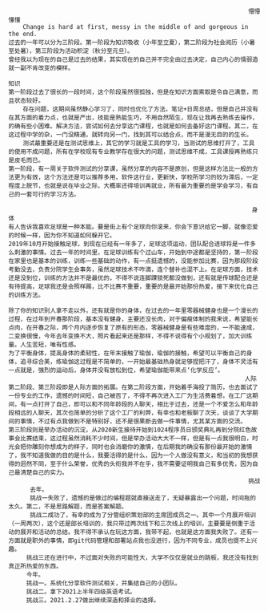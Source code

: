                                                                        懵懵懂懂
        Change is hard at first, messy in the middle of and gorgeous in the end.
	过去的一年可以分为三阶段。第一阶段为知识吸收（小年至立夏），第二阶段为社会阅历（小暑至处暑），第三阶段为活动积淀（秋分至元旦）。
	曾经我以为现在的自己是过去的结果，其实现在的自己并不完全由过去决定，自己内心的懦弱造就一副不肯改变的模样。
                                                                         知识
	第一阶段过去了很长的一段时间，这个阶段虽然很孤独，但是在知识方面索取是令自己满意，而且状态较好。
        存在问题，这期间虽然静心学习了，同时也优化了方法，笔记+日周总结，但是自己并没有在其方面的着力点，也就是产出，技能是熟能生巧，不用自然陌生，现在让我再去熟练去操作，的确有些小困难。解决方法，尝试如何去分享这门课程，也就是如何去备好这门课程。其二，在这过程中学的杂，一门没精通，就转向另一门，找到其可以结合点，而不是漫无目的的生长。
        测试最重要还是在测试思维上，其它的学习就是工具的学习，当测试的思维打开了，工具的使用不成问题，所有在学校现有专业教学存在很大的问题，测试思维不成，工具课授再熟练只是皮毛而已。
	第一阶段，有一周关于软件测试的分享课，虽然分享的内容不是原创，但是这样方法比一般的方法更为有效，这个方法还是可以推荐多用，软件这行业，更新快，学校所学习的较为滞后，一定程度上脱节，也就是说在毕业之际，大概率还得培训再就业，所有最为重要的是学会学习，有自己的一套可行的学习方法。

                                                                        身体
	有人告诉我喜欢足球是一种本能。要是街上有个足球向你滚来，你会下意识给它一脚，就像恋爱的时候一样，因为你不知道如何躲开它。
	2019年10月开始接触足球，到现在已经有一年多了，足球这项运动，团队配合进球将是一件多么刺激的事情。过去一年的时间里，在足球训练有个过山车，开始到中途都是坚持的，第一阶段在家里也是基本的训练，训练一些基础的动作，有一点挺遗憾的，没能参加比赛，因为那段阶段考勤没去，负责分院学生会事务，虽然足球技术不咋滴，连个替补也混不上。在足球方面，技术还是没到位，训练的方法并不是最优的，不得不说连脚踝锁死都没做到，还有就是传球配合还是有待提高，足球我还是会照样踢，比不比赛不重要，重要的是最开始那份热爱，接下来优化自己的训练方法。
 
	除了你的知识别人拿不走以外，还有就是你的身体，在过去的一年里零器械健身也是一个漫长的过程，在过年到开春那阶段，基本没有健身，主要还没长肉，对于偏瘦体制的我来说，希望能长点肉，在开春之际，两个月内逐步恢复了原有的形态，零器械健身是有些难度的，一不能速成，二变换很慢，今年去年变换不大，照片看起来还是那样，不得不说得有个小规划了，加大训练量。人生苦短，唯有性感。
	为了平衡身体，提高身体的柔韧性，在年末接触了瑜伽，瑜伽的接触，希望可以平衡自己的身体，追寻综合美，练瑜伽这过程是不简单的，一开始最基础热身就足够捏把汗了，身体不灵活有一点就是，强烈的运动后，身体并没有放松到位，希望瑜伽能带来点‘化学反应’。
                                                                      人际
	第二阶段、第三阶段即是人际方面的拓展。在第二阶段方面，开始着手海投了简历，也去面试了一份专业的工作，遗憾的时间短，自己被否了，不得不再次进入工厂为生活费着想，在工厂这期间，有一点打开了自己，即可以和不同年龄段的人聊天，相比于过去，还是一个不爱怎么和年龄段相远的人聊天，其次也简单的分析了这个工厂的利弊，有幸也和老板聊了次天，谈谈了大学期间的事情，不过有点我做到不是特别好，还不是很果断去做一件事情，尤其某方面的交流。
	第三阶段则是举办活动的沉淀，从2020新生接待开始到1024程序员日颁奖典礼再到分院红色故事会比赛结束，这过程虽然消耗不少时间，但是举办活动大大不一样，但是有一点我很明白，时光会把你雕刻你想成为的样子，同时也会消磨你的激情，在后期我的确没有那份最开始的激情了，我不知道我做的目的是什么，我要活得的是什么，因为一个人做没有意义，和当初的我想获得的迥然不同，至于什么荣誉，优秀的头衔我并不在乎，我不需要证明我自己有多优秀，因为自己最清楚自己的实力。
                                                                       挑战
          去年。
          挑战一失败了，遗憾的是做过的编程题就直接送走了，无疑暴露出一个问题，时间拖的太久。第二，不是思路解题，而是答案解题。
          挑战二成功了，有幸的成为了分管组织策划部的主席团成员之一。其中一个月展开培训（一周两次），这个还是部长培训的，我只带过两次线下和三次线上的培训，主要要是侧重于活动的展开和活动的总结。我不得不承认在玩这方面，我带不起，也就是这方面我失败了。还有一方面就是职外的事情，即git代码管理和部署站点我也没进行，因为不同专业，成员也提不上兴趣。
         挑战三还在进行中，不过面对失败的可能性大，大学不仅仅是就业的跳板，我还没有找到真正所热爱的东西。
         今年。
         挑战一。系统化分享软件测试相关，并集结自己的小团队。
         挑战二。拿下2021上半年四级英语考试。
         挑战三。2021.2.27做出继续深造和择业的选择。

